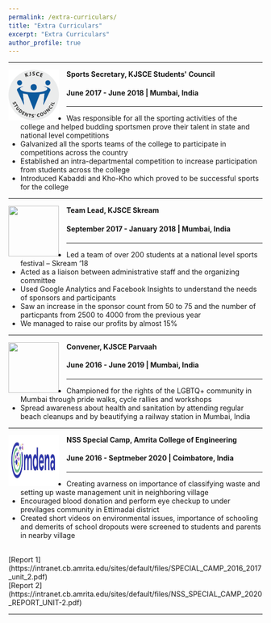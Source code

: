 ```yaml
---
permalink: /extra-curriculars/
title: "Extra Curriculars"
excerpt: "Extra Curriculars"
author_profile: true
---
```


-----
<img align="left" height="100" width="100" src="../images/stuco.png" style="padding-right:15px">

**Sports Secretary, KJSCE Students' Council**
#### June 2017 - June 2018 | Mumbai, India

-----
* Was responsible for all the sporting activities of the college and helped budding sportsmen prove their talent in state and national level competitions
* Galvanized all the sports teams of the college to participate in competitions across the country
* Established an intra-departmental competition to increase participation from students across the college
* Introduced Kabaddi and Kho-Kho which proved to be successful sports for the college <br>

-----
<img align="left" height="100" width="100" src="../images/skream.jpg" style="padding-right:15px">

**Team Lead, KJSCE Skream**
#### September 2017 - January 2018 | Mumbai, India

-----
* Led a team of over 200 students at a national level sports festival – Skream ‘18
* Acted as a liaison between administrative staff and the organizing committee
* Used Google Analytics and Facebook Insights to understand the needs of sponsors and participants
* Saw an increase in the sponsor count from 50 to 75 and the number of particpants from 2500 to 4000 from the previous year
* We managed to raise our profits by almost 15% <br>

-----
<img align="left" height="100" width="100" src="../images/parvaah.png" style="padding-right:15px">

**Convener, KJSCE Parvaah**
#### June 2016 - June 2019 | Mumbai, India

-----
* Championed for the rights of the LGBTQ+ community in Mumbai through pride walks, cycle rallies and workshops
* Spread awareness about health and sanitation by attending regular beach cleanups and by beautifying a railway station in Mumbai, India <br>

-----
<img align="left" height="100" width="100" src="images/omdena.png" style="padding-right:15px">

**NSS Special Camp, Amrita College of Engineering**
#### June 2016 - Septmeber 2020 | Coimbatore, India

-----
* Creating avarness on importance of classifying waste and setting up waste management unit in neighboring village
* Encouraged blood donation and perform eye checkup to under previlages community in Ettimadai district 
* Created short videos on environmental issues, importance of schooling and demerits of school
dropouts were screened to students and parents in nearby village <br>
<br>
[Report 1](https://intranet.cb.amrita.edu/sites/default/files/SPECIAL_CAMP_2016_2017_unit_2.pdf) <br>
[Report 2](https://intranet.cb.amrita.edu/sites/default/files/NSS_SPECIAL_CAMP_2020_REPORT_UNIT-2.pdf)

-----
